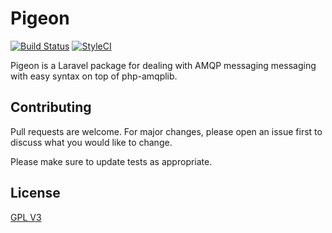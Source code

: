 # Pigeon
[![Build Status](https://travis-ci.org/convenia/Pigeon.svg?branch=develop)](https://travis-ci.org/convenia/Pigeon)
[![StyleCI](https://github.styleci.io/repos/201348189/shield?branch=develop)](https://github.styleci.io/repos/201348189)

Pigeon is a Laravel package for dealing with AMQP messaging messaging with easy syntax on top of php-amqplib.

## Contributing
Pull requests are welcome. For major changes, please open an issue first to discuss what you would like to change.

Please make sure to update tests as appropriate.

## License
[GPL V3](https://choosealicense.com/licenses/gpl-v3/)
